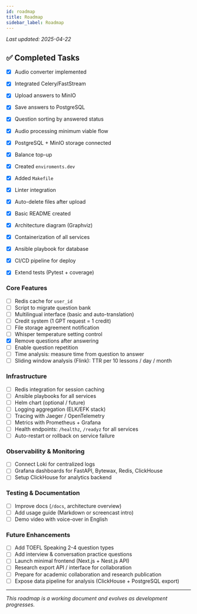 ```yaml
---
id: roadmap
title: Roadmap
sidebar_label: Roadmap
---
```


_Last updated: 2025-04-22_

## ✅ Completed Tasks
- [x] Audio converter implemented
- [x] Integrated Celery/FastStream
- [x] Upload answers to MinIO
- [x] Save answers to PostgreSQL
- [x] Question sorting by answered status
- [x] Audio processing minimum viable flow
- [x] PostgreSQL + MinIO storage connected
- [x] Balance top-up
- [x] Created `enviroments.dev`
- [x] Added `Makefile`
- [x] Linter integration
- [x] Auto-delete files after upload
- [x] Basic README created
- [x] Architecture diagram (Graphviz)
- [x] Containerization of all services
- [x] Ansible playbook for database
- [x] CI/CD pipeline for deploy
- [x] Extend tests (Pytest + coverage)


### Core Features
- [ ] Redis cache for `user_id`
- [ ] Script to migrate question bank
- [ ] Multilingual interface (basic and auto-translation)
- [ ] Credit system (1 GPT request = 1 credit)
- [ ] File storage agreement notification
- [ ] Whisper temperature setting control
- [x] Remove questions after answering
- [ ] Enable question repetition
- [ ] Time analysis: measure time from question to answer
- [ ] Sliding window analysis (Flink): TTR per 10 lessons / day / month

### Infrastructure
- [ ] Redis integration for session caching
- [ ] Ansible playbooks for all services
- [ ] Helm chart (optional / future)
- [ ] Logging aggregation (ELK/EFK stack)
- [ ] Tracing with Jaeger / OpenTelemetry
- [ ] Metrics with Prometheus + Grafana
- [ ] Health endpoints: `/healthz`, `/readyz` for all services
- [ ] Auto-restart or rollback on service failure

### Observability & Monitoring
- [ ] Connect Loki for centralized logs
- [ ] Grafana dashboards for FastAPI, Bytewax, Redis, ClickHouse
- [ ] Setup ClickHouse for analytics backend

### Testing & Documentation
- [ ] Improve docs (`/docs`, architecture overview)
- [ ] Add usage guide (Markdown or screencast intro)
- [ ] Demo video with voice-over in English

### Future Enhancements
- [ ] Add TOEFL Speaking 2-4 question types
- [ ] Add interview & conversation practice questions
- [ ] Launch minimal frontend (Next.js + Nest.js API)
- [ ] Research export API / interface for collaboration
- [ ] Prepare for academic collaboration and research publication
- [ ] Expose data pipeline for analysis (ClickHouse + PostgreSQL export)

---

_This roadmap is a working document and evolves as development progresses._
